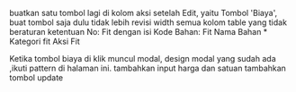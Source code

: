 buatkan satu tombol lagi di kolom aksi setelah Edit, yaitu Tombol 'Biaya', buat tombol saja dulu tidak lebih
revisi width semua kolom table yang tidak beraturan
ketentuan
No: Fit dengan isi
Kode Bahan: Fit
Nama Bahan \*
Kategori fit
Aksi Fit

Ketika tombol biaya di klik muncul modal,
design modal yang sudah ada ,ikuti pattern di halaman ini.
tambahkan input harga dan satuan
tambahkan tombol update
